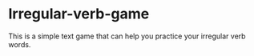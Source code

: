 # Irregular-verb-game
This is a simple text game that can help you practice your irregular verb words.
